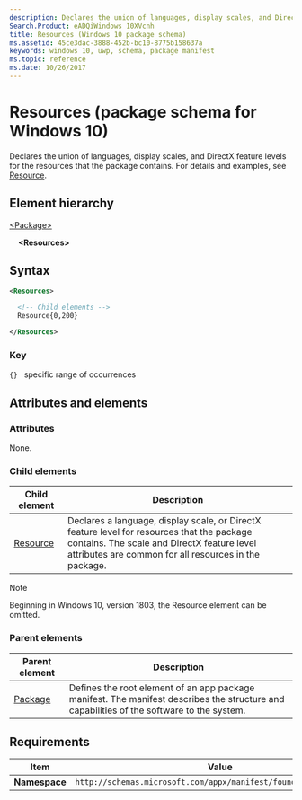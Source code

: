 ```yaml
---
description: Declares the union of languages, display scales, and DirectX feature levels for the resources that the package contains.
Search.Product: eADQiWindows 10XVcnh
title: Resources (Windows 10 package schema)
ms.assetid: 45ce3dac-3888-452b-bc10-8775b158637a
keywords: windows 10, uwp, schema, package manifest
ms.topic: reference
ms.date: 10/26/2017
---
```


# Resources (package schema for Windows 10)

Declares the union of languages, display scales, and DirectX feature levels for the resources that the package contains. For details and examples, see [Resource](element-resource.md).

## Element hierarchy

[\<Package\>](element-package.md)

&nbsp;&nbsp;&nbsp;&nbsp;**\<Resources\>**

## Syntax

```xml
<Resources>

  <!-- Child elements -->
  Resource{0,200}

</Resources>
```

### Key

`{}`   specific range of occurrences

## Attributes and elements

### Attributes

None.

### Child elements

| Child element | Description |
|-|-|
| [Resource](element-resource.md) | Declares a language, display scale, or DirectX feature level for resources that the package contains. The scale and DirectX feature level attributes are common for all resources in the package. |

> [!NOTE]
> Beginning in Windows 10, version 1803, the Resource element can be omitted.

### Parent elements

| Parent element | Description |
|-|-|
| [Package](element-package.md) | Defines the root element of an app package manifest. The manifest describes the structure and capabilities of the software to the system. |

## Requirements

| Item | Value |
|--|--|
| **Namespace** | `http://schemas.microsoft.com/appx/manifest/foundation/windows10` |
